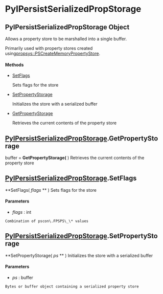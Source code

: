 # PyIPersistSerializedPropStorage

## PyIPersistSerializedPropStorage Object

Allows a property store to be marshalled into a single buffer\. 

Primarily used with property stores created using[propsys::PSCreateMemoryPropertyStore](propsys.md#propsyspscreatememorypropertystore)\.

#### Methods


  - [SetFlags](PyIPersistSerializedPropStorage.md#pyipersistserializedpropstoragesetflags)

    Sets flags for the store&nbsp;

  - [SetPropertyStorage](PyIPersistSerializedPropStorage.md#pyipersistserializedpropstoragesetpropertystorage)

    Initializes the store with a serialized buffer&nbsp;

  - [GetPropertyStorage](PyIPersistSerializedPropStorage.md#pyipersistserializedpropstoragegetpropertystorage)

    Retrieves the current contents of the property store&nbsp;

## [PyIPersistSerializedPropStorage](#pyipersistserializedpropstorage)\.GetPropertyStorage

buffer \= **GetPropertyStorage\(** \)
Retrieves the current contents of the property store

## [PyIPersistSerializedPropStorage](#pyipersistserializedpropstorage)\.SetFlags

 **SetFlags\( *flags* ** \)
Sets flags for the store

#### Parameters


  -  *flags* : int

    Combination of pscon\.FPSPS\_\* values

## [PyIPersistSerializedPropStorage](#pyipersistserializedpropstorage)\.SetPropertyStorage

 **SetPropertyStorage\( *ps* ** \)
Initializes the store with a serialized buffer

#### Parameters


  -  *ps* : buffer

    Bytes or buffer object containing a serialized property store